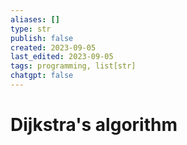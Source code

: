 ```yaml
---
aliases: []
type: str
publish: false
created: 2023-09-05
last_edited: 2023-09-05
tags: programming, list[str]
chatgpt: false
---
```

# Dijkstra's algorithm